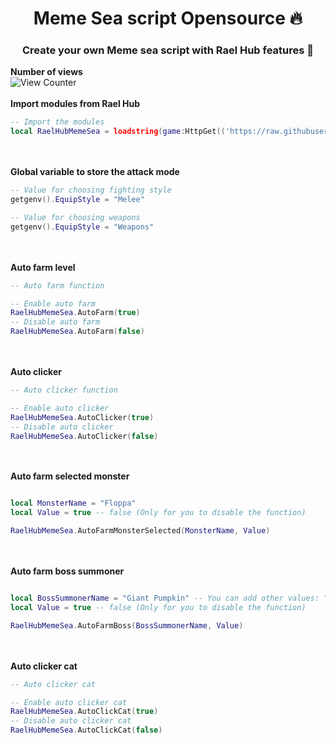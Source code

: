 <h1 align="center">Meme Sea script Opensource 🔥</h1>
<h3 align="center">Create your own Meme sea script with Rael Hub features 🗿</h3>

<strong>Number of views</strong>
<br>
![View Counter](https://hits.dwyl.com/Laelmano24/Meme-Sea-Script.svg?style=flat-square)
<br></br>
<strong>Import modules from Rael Hub</strong>
<br>
```lua
-- Import the modules
local RaelHubMemeSea = loadstring(game:HttpGet(('https://raw.githubusercontent.com/Laelmano24/Meme-Sea-Script/refs/heads/main/Modules.lua')))()
```
<br></br>
<strong>Global variable to store the attack mode</strong>
```lua
-- Value for choosing fighting style
getgenv().EquipStyle = "Melee"

-- Value for choosing weapons
getgenv().EquipStyle = "Weapons"
```
<br></br>
<strong>Auto farm level</strong>
```lua
-- Auto farm function

-- Enable auto farm
RaelHubMemeSea.AutoFarm(true)
-- Disable auto farm
RaelHubMemeSea.AutoFarm(false)
```
<br></br>
<strong>Auto clicker</strong>
```lua
-- Auto clicker function

-- Enable auto clicker
RaelHubMemeSea.AutoClicker(true)
-- Disable auto clicker
RaelHubMemeSea.AutoClicker(false)
```
<br></br>
<strong>Auto farm selected monster</strong>
```lua

local MonsterName = "Floppa"
local Value = true -- false (Only for you to disable the function)

RaelHubMemeSea.AutoFarmMonsterSelected(MonsterName, Value)
```
<br></br>
<strong>Auto farm boss summoner</strong>
```lua

local BossSummonerName = "Giant Pumpkin" -- You can add other values: "Evil Noob" "Lord Sus"
local Value = true -- false (Only for you to disable the function)

RaelHubMemeSea.AutoFarmBoss(BossSummonerName, Value)
```
<br></br>
<strong>Auto clicker cat</strong>
```lua
-- Auto clicker cat

-- Enable auto clicker cat
RaelHubMemeSea.AutoClickCat(true)
-- Disable auto clicker cat
RaelHubMemeSea.AutoClickCat(false)
```
<br></br>
<a href="https://github.com/Laelmano24/Meme-Sea-Script/blob/main/Example%20script/FluentUi.lua" target="self">